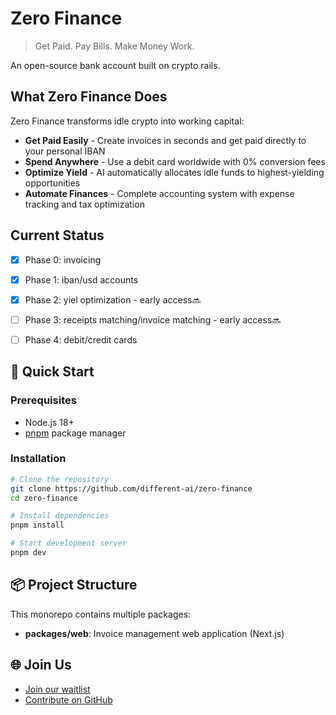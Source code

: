 # Zero Finance

> Get Paid. Pay Bills. Make Money Work.

An open-source bank account built on crypto rails.

## What Zero Finance Does

Zero Finance transforms idle crypto into working capital:

- **Get Paid Easily** - Create invoices in seconds and get paid directly to your personal IBAN
- **Spend Anywhere** - Use a debit card worldwide with 0% conversion fees
- **Optimize Yield** - AI automatically allocates idle funds to highest-yielding opportunities
- **Automate Finances** - Complete accounting system with expense tracking and tax optimization

## Current Status

- [x] Phase 0: invoicing
- [x] Phase 1: iban/usd accounts
- [x] Phase 2: yiel optimization - early access🔜
- [ ] Phase 3: receipts matching/invoice matching - early access🔜
- [ ] Phase 4: debit/credit cards



## 🚀 Quick Start

### Prerequisites
- Node.js 18+
- [pnpm](https://pnpm.io/installation) package manager


### Installation

```bash
# Clone the repository
git clone https://github.com/different-ai/zero-finance
cd zero-finance

# Install dependencies
pnpm install

# Start development server
pnpm dev
```

## 📦 Project Structure

This monorepo contains multiple packages:

- **packages/web**: Invoice management web application (Next.js)



## 🌐 Join Us

- [Join our waitlist](https://0.finance)
- [Contribute on GitHub](https://github.com/different-ai/zero-finance)
